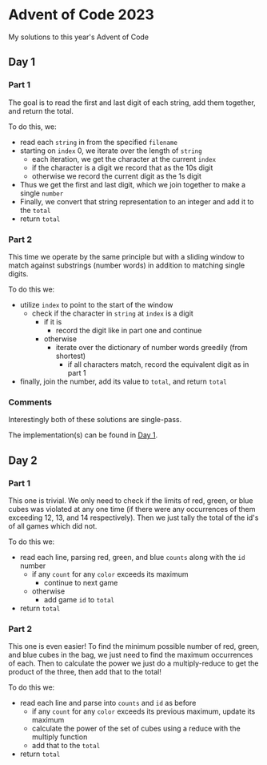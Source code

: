 # Advent of Code 2023

My solutions to this year's Advent of Code

## Day 1

### Part 1

The goal is to read the first and last digit of each string, add them together, and return the total.

To do this, we:
* read each `string` in from the specified `filename`
* starting on `index` 0, we iterate over the length of `string`
  * each iteration, we get the character at the current `index`
  * if the character is a digit we record that as the 10s digit
  * otherwise we record the current digit as the 1s digit
* Thus we get the first and last digit, which we join together to make a single `number`
* Finally, we convert that string representation to an integer and add it to the `total`
* return `total`

### Part 2

This time we operate by the same principle but with a sliding window to match against substrings (number words) in addition to matching single digits. 

To do this we:
* utilize `index` to point to the start of the window
  * check if the character in `string` at `index` is a digit
    * if it is
      * record the digit like in part one and continue
    * otherwise
      * iterate over the dictionary of number words greedily (from shortest)
        * if all characters match, record the equivalent digit as in part 1
* finally, join the number, add its value to `total`, and return `total`

### Comments

Interestingly both of these solutions are single-pass.

The implementation(s) can be found in [Day 1]().



## Day 2

### Part 1

This one is trivial. We only need to check if the limits of red, green, or blue cubes
was violated at any one time (if there were any occurrences of them exceeding 12, 13,
and 14 respectively). Then we just tally the total of the id's of all games which did
not.

To do this we:
* read each line, parsing red, green, and blue `counts` along with the `id` number
  * if any `count` for any `color` exceeds its maximum
    * continue to next game
  * otherwise
    * add game `id` to `total`
* return `total`

### Part 2

This one is even easier! To find the minimum possible number of red, green, and blue
cubes in the bag, we just need to find the maximum occurrences of each. Then to
calculate the power we just do a multiply-reduce to get the product of the three, then
add that to the total!

To do this we:
* read each line and parse into
  `counts` and `id` as before
  * if any `count` for any `color` exceeds its previous maximum, update its maximum
  * calculate the power of the set of cubes using a reduce with the multiply function
  * add that to the `total`
* return `total`
